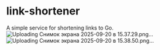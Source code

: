 # link-shortener
A simple service for shortening links to Go.
![Uploading Снимок экрана 2025-09-20 в 15.37.29.png…]()
![Uploading Снимок экрана 2025-09-20 в 15.38.50.png…]()
